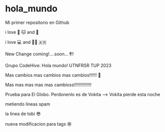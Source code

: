 # hola_mundo

Mi primer repositorio en Github

i love 🍕 🐱 and 🎸 

i love 💻 and 🧑‍🔬 🇦🇷

New Change coming!....soon... 🕴️!!

Grupo CodeHive: Hola mundo! UTNFRSR TUP 2023

Mas cambios mas cambios mas cambios!!!!!! 🦀

Mas mas mas mas mas cambioss!!!!!!!!!!!!!!

Prueba para El Globo. Perdonenlo es de Vokita --> Vokita pierde esta noche

metiendo lineas spam

la linea de tobi 😎

nueva modificacion para tags 🉐
